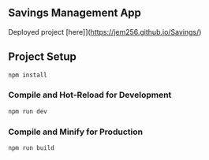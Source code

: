 
## Savings Management App

Deployed project [here]](https://jem256.github.io/Savings/) 

## Project Setup

```sh
npm install
```

### Compile and Hot-Reload for Development

```sh
npm run dev
```

### Compile and Minify for Production

```sh
npm run build
```
